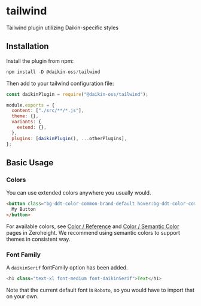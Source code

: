 # tailwind

Tailwind plugin utilizing Daikin-specific styles

## Installation

Install the plugin from npm:

```javascript
npm install -D @daikin-oss/tailwind
```

Then add to your tailwind configuration file:

```js
const daikinPlugin = require("@daikin-oss/tailwind");

module.exports = {
  content: ["./src/**/*.js"],
  theme: {},
  variants: {
    extend: {},
  },
  plugins: [daikinPlugin(), ...otherPlugins],
};
```

## Basic Usage

### Colors

You can use extended colors anywhere you usually would.

```html
<button class="bg-ddt-color-common-brand-default hover:bg-ddt-color-common-brand-hover">
  My Button
</button>
```

For available colors, see [Color / Reference](https://zeroheight.com/6e2dc43d7/p/161b86-reference) and [Color / Semantic Color](https://zeroheight.com/6e2dc43d7/p/01c238-semantic-color) pages in Zeroheight.
We recommend using semantic colors to support themes in consistent way.

### Font Family

A `daikinSerif` fontFamily option has been added.

```javascript
<h1 class="text-xl font-medium font-daikinSerif">Text</h1>
```

Note that the current default font is `Roboto`, so you would have to import that on your own.
